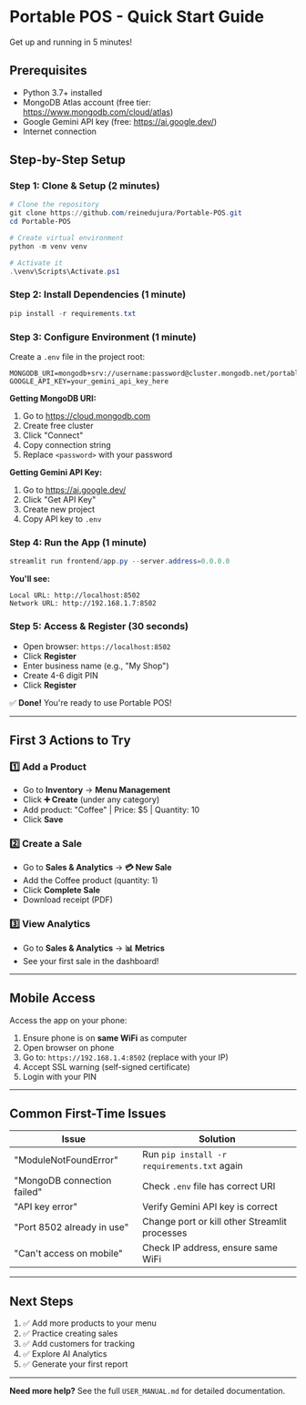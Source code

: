 # Portable POS - Quick Start Guide

Get up and running in 5 minutes!

## Prerequisites
- Python 3.7+ installed
- MongoDB Atlas account (free tier: https://www.mongodb.com/cloud/atlas)
- Google Gemini API key (free: https://ai.google.dev/)
- Internet connection

## Step-by-Step Setup

### Step 1: Clone & Setup (2 minutes)

```powershell
# Clone the repository
git clone https://github.com/reinedujura/Portable-POS.git
cd Portable-POS

# Create virtual environment
python -m venv venv

# Activate it
.\venv\Scripts\Activate.ps1
```

### Step 2: Install Dependencies (1 minute)

```powershell
pip install -r requirements.txt
```

### Step 3: Configure Environment (1 minute)

Create a `.env` file in the project root:

```env
MONGODB_URI=mongodb+srv://username:password@cluster.mongodb.net/portable_pos_db
GOOGLE_API_KEY=your_gemini_api_key_here
```

**Getting MongoDB URI:**
1. Go to https://cloud.mongodb.com
2. Create free cluster
3. Click "Connect"
4. Copy connection string
5. Replace `<password>` with your password

**Getting Gemini API Key:**
1. Go to https://ai.google.dev/
2. Click "Get API Key"
3. Create new project
4. Copy API key to `.env`

### Step 4: Run the App (1 minute)

```powershell
streamlit run frontend/app.py --server.address=0.0.0.0
```

**You'll see:**
```
Local URL: http://localhost:8502
Network URL: http://192.168.1.7:8502
```

### Step 5: Access & Register (30 seconds)

- Open browser: `https://localhost:8502`
- Click **Register**
- Enter business name (e.g., "My Shop")
- Create 4-6 digit PIN
- Click **Register**

✅ **Done!** You're ready to use Portable POS!

---

## First 3 Actions to Try

### 1️⃣ Add a Product
- Go to **Inventory** → **Menu Management**
- Click **➕ Create** (under any category)
- Add product: "Coffee" | Price: $5 | Quantity: 10
- Click **Save**

### 2️⃣ Create a Sale
- Go to **Sales & Analytics** → **💳 New Sale**
- Add the Coffee product (quantity: 1)
- Click **Complete Sale**
- Download receipt (PDF)

### 3️⃣ View Analytics
- Go to **Sales & Analytics** → **📊 Metrics**
- See your first sale in the dashboard!

---

## Mobile Access

Access the app on your phone:

1. Ensure phone is on **same WiFi** as computer
2. Open browser on phone
3. Go to: `https://192.168.1.4:8502` (replace with your IP)
4. Accept SSL warning (self-signed certificate)
5. Login with your PIN

---

## Common First-Time Issues

| Issue | Solution |
|-------|----------|
| "ModuleNotFoundError" | Run `pip install -r requirements.txt` again |
| "MongoDB connection failed" | Check `.env` file has correct URI |
| "API key error" | Verify Gemini API key is correct |
| "Port 8502 already in use" | Change port or kill other Streamlit processes |
| "Can't access on mobile" | Check IP address, ensure same WiFi |

---

## Next Steps

1. ✅ Add more products to your menu
2. ✅ Practice creating sales
3. ✅ Add customers for tracking
4. ✅ Explore AI Analytics
5. ✅ Generate your first report

---

**Need more help?** See the full `USER_MANUAL.md` for detailed documentation.

